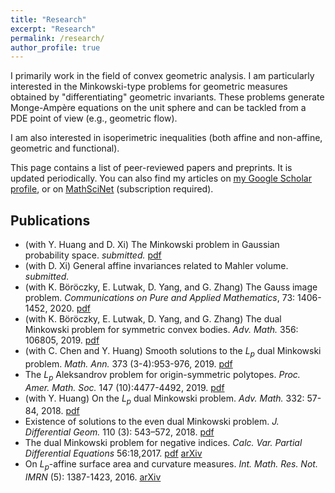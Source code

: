 ```yaml
---
title: "Research"
excerpt: "Research"
permalink: /research/
author_profile: true
---
```


I primarily work in the field of convex geometric analysis. I am particularly interested in the Minkowski-type problems for geometric measures obtained by "differentiating" geometric invariants. These problems generate Monge-Ampère equations on the unit sphere and can be tackled from a PDE point of view (e.g., geometric flow).

I am also interested in isoperimetric inequalities (both affine and non-affine, geometric and functional).

This page contains a list of peer-reviewed papers and preprints. It is updated periodically. You can also find my articles on <u><a href="https://scholar.google.com/citations?user=ioEjpX4AAAAJ&hl=en">my Google Scholar profile</a></u>, or on <u><a href="https://mathscinet.ams.org/mathscinet/MRAuthorID/1164900">MathSciNet</a></u> (subscription required). 

## Publications
- (with Y. Huang and D. Xi) The Minkowski problem in Gaussian probability space. *submitted.* [pdf](/files/GaussianMP.pdf)
- (with D. Xi) General affine invariances related to Mahler volume. *submitted.*
- (with K. Böröczky, E. Lutwak, D. Yang, and G. Zhang) The Gauss image problem. *Communications on Pure and Applied Mathematics*, 73: 1406-1452, 2020. [pdf](https://onlinelibrary.wiley.com/doi/epdf/10.1002/cpa.21898)
- (with K. Böröczky, E. Lutwak, D. Yang, and G. Zhang) The dual Minkowski problem for symmetric convex bodies. *Adv. Math.* 356: 106805, 2019. [pdf](/files/evendMP.pdf)
- (with C. Chen and Y. Huang) Smooth solutions to the $L_p$ dual Minkowski problem. *Math. Ann.* 373 (3-4):953-976, 2019. [pdf](/files/smoothLpdMP.pdf)
- The $L_p$ Aleksandrov problem for origin-symmetric polytopes. *Proc. Amer. Math. Soc.* 147 (10):4477-4492, 2019. [pdf](/files/LpAleksandrov.pdf)
- (with Y. Huang) On the $L_p$ dual Minkowski problem. *Adv. Math.* 332: 57-84, 2018. [pdf](/files/LpdMP.pdf)
- Existence of solutions to the even dual Minkowski problem. *J. Differential Geom.* 110 (3): 543–572, 2018. [pdf](/files/integerdMP.pdf)
- The dual Minkowski problem for negative indices. *Calc. Var. Partial Differential Equations* 56:18,2017. [pdf](/files/negativedMP.pdf) [arXiv](https://arxiv.org/pdf/1703.00524.pdf)
- On $L_p$-affine surface area and curvature measures. *Int. Math. Res. Not. IMRN* (5): 1387-1423, 2016. [arXiv](https://arxiv.org/pdf/1509.05485.pdf)

